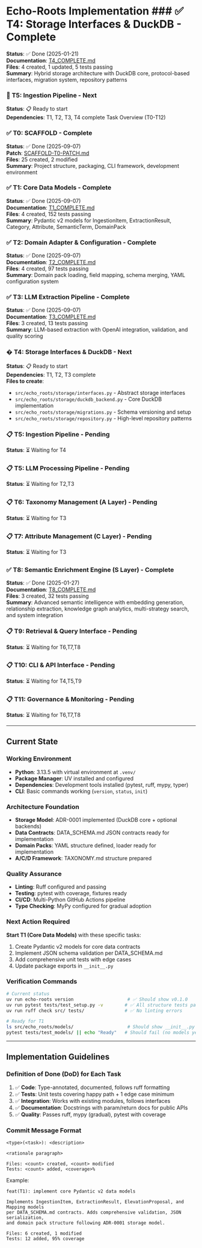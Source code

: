 # Echo-Roots Implementation ### ✅ **T4: Storage Interfaces & DuckDB** - Complete
**Status**: ✅ Done (2025-01-21)  
**Documentation**: [T4_COMPLETE.md](T4_COMPLETE.md)  
**Files**: 4 created, 1 updated, 5 tests passing  
**Summary**: Hybrid storage architecture with DuckDB core, protocol-based interfaces, migration system, repository patterns

### 🔄 **T5: Ingestion Pipeline** - Next
**Status**: 📋 Ready to start  
**Dependencies**: T1, T2, T3, T4 complete Task Overview (T0-T12)

### ✅ **T0: SCAFFOLD** - Complete
**Status**: ✅ Done (2025-09-07)  
**Patch**: [SCAFFOLD-T0-PATCH.md](DECISIONS/SCAFFOLD-T0-PATCH.md)  
**Files**: 25 created, 2 modified  
**Summary**: Project structure, packaging, CLI framework, development environment  

### ✅ **T1: Core Data Models** - Complete
**Status**: ✅ Done (2025-09-07)  
**Documentation**: [T1_COMPLETE.md](T1_COMPLETE.md)  
**Files**: 4 created, 152 tests passing  
**Summary**: Pydantic v2 models for IngestionItem, ExtractionResult, Category, Attribute, SemanticTerm, DomainPack

### ✅ **T2: Domain Adapter & Configuration** - Complete
**Status**: ✅ Done (2025-09-07)  
**Documentation**: [T2_COMPLETE.md](T2_COMPLETE.md)  
**Files**: 4 created, 97 tests passing  
**Summary**: Domain pack loading, field mapping, schema merging, YAML configuration system

### ✅ **T3: LLM Extraction Pipeline** - Complete
**Status**: ✅ Done (2025-09-07)  
**Documentation**: [T3_COMPLETE.md](T3_COMPLETE.md)  
**Files**: 3 created, 13 tests passing  
**Summary**: LLM-based extraction with OpenAI integration, validation, and quality scoring

### � **T4: Storage Interfaces & DuckDB** - Next
**Status**: 📋 Ready to start  
**Dependencies**: T1, T2, T3 complete  
**Files to create**:
- `src/echo_roots/storage/interfaces.py` - Abstract storage interfaces
- `src/echo_roots/storage/duckdb_backend.py` - Core DuckDB implementation
- `src/echo_roots/storage/migrations.py` - Schema versioning and setup
- `src/echo_roots/storage/repository.py` - High-level repository patterns

### 📋 **T5: Ingestion Pipeline** - Pending
**Status**: ⏳ Waiting for T4  

### 📋 **T5: LLM Processing Pipeline** - Pending
**Status**: ⏳ Waiting for T2,T3  

### 📋 **T6: Taxonomy Management (A Layer)** - Pending
**Status**: ⏳ Waiting for T3  

### 📋 **T7: Attribute Management (C Layer)** - Pending
**Status**: ⏳ Waiting for T3  

### ✅ **T8: Semantic Enrichment Engine (S Layer)** - Complete
**Status**: ✅ Done (2025-01-27)  
**Documentation**: [T8_COMPLETE.md](T8_COMPLETE.md)  
**Files**: 3 created, 32 tests passing  
**Summary**: Advanced semantic intelligence with embedding generation, relationship extraction, knowledge graph analytics, multi-strategy search, and system integration  

### 📋 **T9: Retrieval & Query Interface** - Pending
**Status**: ⏳ Waiting for T6,T7,T8  

### 📋 **T10: CLI & API Interface** - Pending
**Status**: ⏳ Waiting for T4,T5,T9  

### 📋 **T11: Governance & Monitoring** - Pending
**Status**: ⏳ Waiting for T6,T7,T8  

---

## Current State

### Working Environment
- **Python**: 3.13.5 with virtual environment at `.venv/`
- **Package Manager**: UV installed and configured
- **Dependencies**: Development tools installed (pytest, ruff, mypy, typer)
- **CLI**: Basic commands working (`version`, `status`, `init`)

### Architecture Foundation
- **Storage Model**: ADR-0001 implemented (DuckDB core + optional backends)
- **Data Contracts**: DATA_SCHEMA.md JSON contracts ready for implementation
- **Domain Packs**: YAML structure defined, loader ready for implementation
- **A/C/D Framework**: TAXONOMY.md structure prepared

### Quality Assurance
- **Linting**: Ruff configured and passing
- **Testing**: pytest with coverage, fixtures ready
- **CI/CD**: Multi-Python GitHub Actions pipeline
- **Type Checking**: MyPy configured for gradual adoption

### Next Action Required
**Start T1 (Core Data Models)** with these specific tasks:
1. Create Pydantic v2 models for core data contracts
2. Implement JSON schema validation per DATA_SCHEMA.md
3. Add comprehensive unit tests with edge cases
4. Update package exports in `__init__.py`

### Verification Commands
```bash
# Current status
uv run echo-roots version                    # ✅ Should show v0.1.0
uv run pytest tests/test_setup.py -v        # ✅ All structure tests pass
uv run ruff check src/ tests/               # ✅ No linting errors

# Ready for T1
ls src/echo_roots/models/                    # Should show __init__.py only
pytest tests/test_models/ || echo "Ready"   # Should fail (no models yet)
```

---

## Implementation Guidelines

### Definition of Done (DoD) for Each Task
1. ✅ **Code**: Type-annotated, documented, follows ruff formatting
2. ✅ **Tests**: Unit tests covering happy path + 1 edge case minimum
3. ✅ **Integration**: Works with existing modules, follows interfaces
4. ✅ **Documentation**: Docstrings with param/return docs for public APIs
5. ✅ **Quality**: Passes ruff, mypy (gradual), pytest with coverage

### Commit Message Format
```
<type>(<task>): <description>

<rationale paragraph>

Files: <count> created, <count> modified
Tests: <count> added, <coverage>% 
```

Example:
```
feat(T1): implement core Pydantic v2 data models

Implements IngestionItem, ExtractionResult, ElevationProposal, and Mapping models 
per DATA_SCHEMA.md contracts. Adds comprehensive validation, JSON serialization,
and domain pack structure following ADR-0001 storage model.

Files: 6 created, 1 modified
Tests: 12 added, 95% coverage
```
